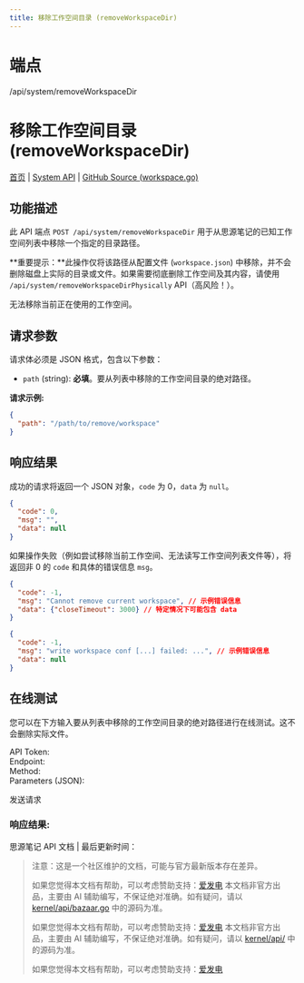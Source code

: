 ```yaml
---
title: 移除工作空间目录 (removeWorkspaceDir)
---
```

# 端点

/api/system/removeWorkspaceDir

# 移除工作空间目录 (removeWorkspaceDir)

[首页](../index.html) | [System API](index.html) | [GitHub Source (workspace.go)](https://github.com/siyuan-note/siyuan/blob/master/kernel/api/workspace.go#L130)

## 功能描述

此 API 端点 `POST /api/system/removeWorkspaceDir` 用于从思源笔记的已知工作空间列表中移除一个指定的目录路径。

**重要提示：**此操作仅将该路径从配置文件 (`workspace.json`) 中移除，并不会删除磁盘上实际的目录或文件。如果需要彻底删除工作空间及其内容，请使用 `/api/system/removeWorkspaceDirPhysically` API（高风险！）。

无法移除当前正在使用的工作空间。

## 请求参数

请求体必须是 JSON 格式，包含以下参数：

-   `path` (string): **必填**。要从列表中移除的工作空间目录的绝对路径。

**请求示例:**

```json
{
  "path": "/path/to/remove/workspace"
}
```

## 响应结果

成功的请求将返回一个 JSON 对象，`code` 为 0，`data` 为 `null`。

```json
{
  "code": 0,
  "msg": "",
  "data": null
}
```

如果操作失败（例如尝试移除当前工作空间、无法读写工作空间列表文件等），将返回非 0 的 `code` 和具体的错误信息 `msg`。

```json
{
  "code": -1,
  "msg": "Cannot remove current workspace", // 示例错误信息
  "data": {"closeTimeout": 3000} // 特定情况下可能包含 data
}
```

```json
{
  "code": -1,
  "msg": "write workspace conf [...] failed: ...", // 示例错误信息
  "data": null
}
```

## 在线测试

您可以在下方输入要从列表中移除的工作空间目录的绝对路径进行在线测试。这不会删除实际文件。

API Token:   
Endpoint:   
Method:   
Parameters (JSON):  
  
发送请求

### 响应结果:

思源笔记 API 文档 | 最后更新时间：

> 注意：这是一个社区维护的文档，可能与官方最新版本存在差异。
> 
> 如果您觉得本文档有帮助，可以考虑赞助支持：[爱发电](https://afdian.com/a/leolee9086?tab=feed)
> 本文档非官方出品，主要由 AI 辅助编写，不保证绝对准确。如有疑问，请以 [kernel/api/bazaar.go](https://github.com/siyuan-note/siyuan/blob/master/kernel/api/bazaar.go) 中的源码为准。
> 
> 如果您觉得本文档有帮助，可以考虑赞助支持：[爱发电](https://afdian.com/a/leolee9086?tab=feed)
> 本文档非官方出品，主要由 AI 辅助编写，不保证绝对准确。如有疑问，请以 [kernel/api/](https://github.com/siyuan-note/siyuan/blob/master/kernel/api/) 中的源码为准。
> 
> 如果您觉得本文档有帮助，可以考虑赞助支持：[爱发电](https://afdian.com/a/leolee9086?tab=feed)

